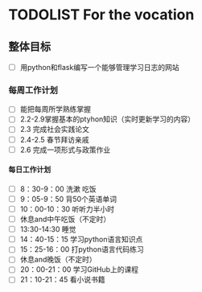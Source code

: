 # TODOLIST For the vocation

## 整体目标
- [ ] 用python和flask编写一个能够管理学习日志的网站
### 每周工作计划
- [ ] 能把每周所学熟练掌握
- [ ] 2.2-2.9掌握基本的ptyhon知识（实时更新学习的内容）
- [ ] 2.3 完成社会实践论文
- [ ] 2.4-2.5 春节拜访亲戚
- [ ] 2.6 完成一项形式与政策作业
#### 每日工作计划
- [ ] 8：30-9：00 洗漱 吃饭
- [ ] 9：05-9：50 背50个英语单词
- [ ] 10：00-10：30 听听力半小时
- [ ] 休息and中午吃饭（不定时）
- [ ] 13:30-14:30 睡觉
- [ ] 14：40-15：15 学习python语言知识点
- [ ] 15：25-16：00 打python语言代码练习
- [ ] 休息and晚饭（不定时）
- [ ] 20：00-21：00 学习GitHub上的课程
- [ ] 21：10-21：45 看小说书籍
